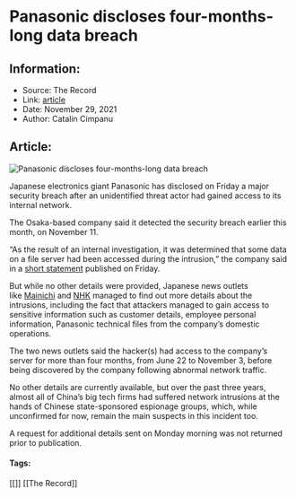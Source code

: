 # Panasonic discloses four-months-long data breach
### 

## Information:
+ Source: The Record
+ Link: [article](https://therecord.media/panasonic-discloses-four-months-long-data-breach/)
+ Date: November 29, 2021
+ Author: Catalin Cimpanu


## Article:
![Panasonic discloses four-months-long data breach](https://therecord.media/wp-content/uploads/2021/11/panasonic-logo.jpg)

Japanese electronics giant Panasonic has disclosed on Friday a major security breach after an unidentified threat actor had gained access to its internal network.


The Osaka-based company said it detected the security breach earlier this month, on November 11.


“As the result of an internal investigation, it was determined that some data on a file server had been accessed during the intrusion,” the company said in a [short statement](https://news.panasonic.com/global/press/data/2021/11/en211126-4/en211126-4.html) published on Friday.


But while no other details were provided, Japanese news outlets like [Mainichi](https://mainichi.jp/articles/20211126/k00/00m/040/326000c) and [NHK](https://www3.nhk.or.jp/news/html/20211126/k10013363971000.html) managed to find out more details about the intrusions, including the fact that attackers managed to gain access to sensitive information such as customer details, employee personal information, Panasonic technical files from the company’s domestic operations.


The two news outlets said the hacker(s) had access to the company’s server for more than four months, from June 22 to November 3, before being discovered by the company following abnormal network traffic.


No other details are currently available, but over the past three years, almost all of China’s big tech firms had suffered network intrusions at the hands of Chinese state-sponsored espionage groups, which, while unconfirmed for now, remain the main suspects in this incident too.


A request for additional details sent on Monday morning was not returned prior to publication.





#### Tags:
[[]] [[The Record]]
